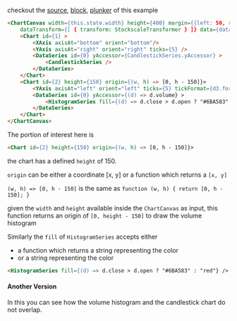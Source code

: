 checkout the [source](https://gist.github.com/rrag/0a54ca33b05001f17f8f), [block](http://bl.ocks.org/rrag/0a54ca33b05001f17f8f), [plunker](http://plnkr.co/edit/gist:0a54ca33b05001f17f8f?p=preview) of this example

```html
<ChartCanvas width={this.state.width} height={400} margin={{left: 50, right: 50, top:10, bottom: 30}} initialDisplay={100}
	dataTransform={[ { transform: StockscaleTransformer } ]} data={data} type="svg" >
	<Chart id={1} >
		<XAxis axisAt="bottom" orient="bottom"/>
		<YAxis axisAt="right" orient="right" ticks={5} />
		<DataSeries id={0} yAccessor={CandlestickSeries.yAccessor} >
			<CandlestickSeries />
		</DataSeries>
	</Chart>
	<Chart id={2} height={150} origin={(w, h) => [0, h - 150]}>
		<YAxis axisAt="left" orient="left" ticks={5} tickFormat={d3.format("s")}/>
		<DataSeries id={0} yAccessor={(d) => d.volume} >
			<HistogramSeries fill={(d) => d.close > d.open ? "#6BA583" : "red"} />
		</DataSeries>
	</Chart>
</ChartCanvas>
```

The portion of interest here is

```html
<Chart id={2} height={150} origin={(w, h) => [0, h - 150]}>
```

the chart has a defined `height` of 150.

`origin` can be either a coordinate [x, y] or a function which returns a `[x, y]` 

`(w, h) => [0, h - 150]` is the same as `function (w, h) { return [0, h - 150]; }`

given the `width` and `height` available inside the `ChartCanvas` as input, this function returns an origin of `[0, height - 150]` to draw the volume histogram

Similarly the `fill` of `HistogramSeries` accepts either
- a function which returns a string representing the color
- or a string representing the color

```html
<HistogramSeries fill={(d) => d.close > d.open ? "#6BA583" : "red"} />
```

#### Another Version
In this you can see how the volume histogram and the candlestick chart do not overlap.